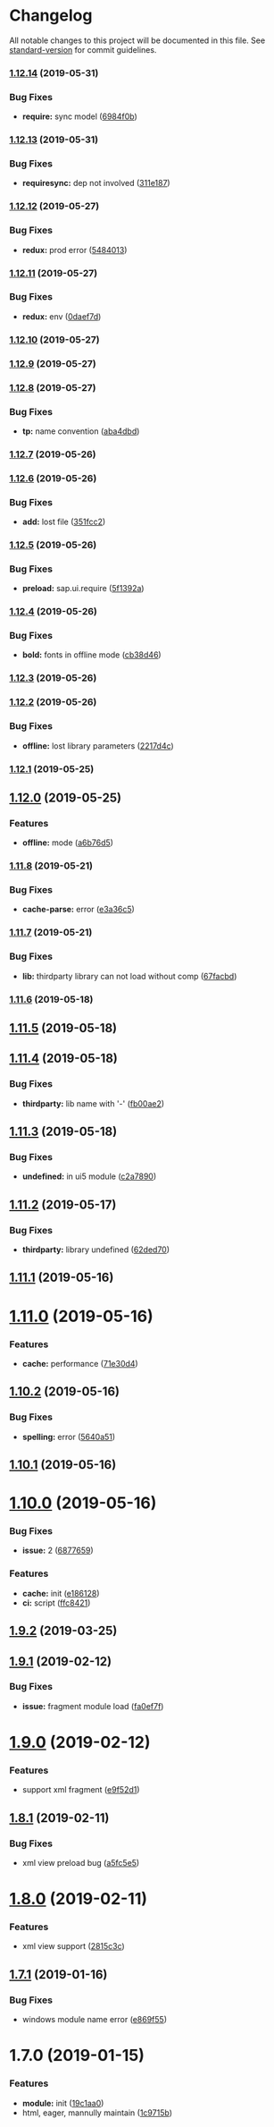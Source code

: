 # Changelog

All notable changes to this project will be documented in this file. See [standard-version](https://github.com/conventional-changelog/standard-version) for commit guidelines.

### [1.12.14](https://github.com/Soontao/gulp-ui5-eager-preload/compare/v1.12.13...v1.12.14) (2019-05-31)


### Bug Fixes

* **require:** sync model ([6984f0b](https://github.com/Soontao/gulp-ui5-eager-preload/commit/6984f0b))



### [1.12.13](https://github.com/Soontao/gulp-ui5-eager-preload/compare/v1.12.12...v1.12.13) (2019-05-31)


### Bug Fixes

* **requiresync:** dep not involved ([311e187](https://github.com/Soontao/gulp-ui5-eager-preload/commit/311e187))



### [1.12.12](https://github.com/Soontao/gulp-ui5-eager-preload/compare/v1.12.11...v1.12.12) (2019-05-27)


### Bug Fixes

* **redux:** prod error ([5484013](https://github.com/Soontao/gulp-ui5-eager-preload/commit/5484013))



### [1.12.11](https://github.com/Soontao/gulp-ui5-eager-preload/compare/v1.12.10...v1.12.11) (2019-05-27)


### Bug Fixes

* **redux:** env ([0daef7d](https://github.com/Soontao/gulp-ui5-eager-preload/commit/0daef7d))



### [1.12.10](https://github.com/Soontao/gulp-ui5-eager-preload/compare/v1.12.9...v1.12.10) (2019-05-27)



### [1.12.9](https://github.com/Soontao/gulp-ui5-eager-preload/compare/v1.12.8...v1.12.9) (2019-05-27)



### [1.12.8](https://github.com/Soontao/gulp-ui5-eager-preload/compare/v1.12.7...v1.12.8) (2019-05-27)


### Bug Fixes

* **tp:** name convention ([aba4dbd](https://github.com/Soontao/gulp-ui5-eager-preload/commit/aba4dbd))



### [1.12.7](https://github.com/Soontao/gulp-ui5-eager-preload/compare/v1.12.6...v1.12.7) (2019-05-26)



### [1.12.6](https://github.com/Soontao/gulp-ui5-eager-preload/compare/v1.12.5...v1.12.6) (2019-05-26)


### Bug Fixes

* **add:** lost file ([351fcc2](https://github.com/Soontao/gulp-ui5-eager-preload/commit/351fcc2))



### [1.12.5](https://github.com/Soontao/gulp-ui5-eager-preload/compare/v1.12.4...v1.12.5) (2019-05-26)


### Bug Fixes

* **preload:** sap.ui.require ([5f1392a](https://github.com/Soontao/gulp-ui5-eager-preload/commit/5f1392a))



### [1.12.4](https://github.com/Soontao/gulp-ui5-eager-preload/compare/v1.12.3...v1.12.4) (2019-05-26)


### Bug Fixes

* **bold:** fonts in offline mode ([cb38d46](https://github.com/Soontao/gulp-ui5-eager-preload/commit/cb38d46))



### [1.12.3](https://github.com/Soontao/gulp-ui5-eager-preload/compare/v1.12.2...v1.12.3) (2019-05-26)



### [1.12.2](https://github.com/Soontao/gulp-ui5-eager-preload/compare/v1.12.1...v1.12.2) (2019-05-26)


### Bug Fixes

* **offline:** lost library parameters ([2217d4c](https://github.com/Soontao/gulp-ui5-eager-preload/commit/2217d4c))



### [1.12.1](https://github.com/Soontao/gulp-ui5-eager-preload/compare/v1.12.0...v1.12.1) (2019-05-25)



## [1.12.0](https://github.com/Soontao/gulp-ui5-eager-preload/compare/v1.11.8...v1.12.0) (2019-05-25)


### Features

* **offline:** mode ([a6b76d5](https://github.com/Soontao/gulp-ui5-eager-preload/commit/a6b76d5))



### [1.11.8](https://github.com/Soontao/gulp-ui5-eager-preload/compare/v1.11.7...v1.11.8) (2019-05-21)


### Bug Fixes

* **cache-parse:** error ([e3a36c5](https://github.com/Soontao/gulp-ui5-eager-preload/commit/e3a36c5))



### [1.11.7](https://github.com/Soontao/gulp-ui5-eager-preload/compare/v1.11.6...v1.11.7) (2019-05-21)


### Bug Fixes

* **lib:** thirdparty library can not load without comp ([67facbd](https://github.com/Soontao/gulp-ui5-eager-preload/commit/67facbd))



### [1.11.6](https://github.com/Soontao/gulp-ui5-eager-preload/compare/v1.11.5...v1.11.6) (2019-05-18)



<a name="1.11.5"></a>
## [1.11.5](https://github.com/Soontao/gulp-ui5-eager-preload/compare/v1.11.4...v1.11.5) (2019-05-18)



<a name="1.11.4"></a>
## [1.11.4](https://github.com/Soontao/gulp-ui5-eager-preload/compare/v1.11.3...v1.11.4) (2019-05-18)


### Bug Fixes

* **thirdparty:** lib name with '-' ([fb00ae2](https://github.com/Soontao/gulp-ui5-eager-preload/commit/fb00ae2))



<a name="1.11.3"></a>
## [1.11.3](https://github.com/Soontao/gulp-ui5-eager-preload/compare/v1.11.2...v1.11.3) (2019-05-18)


### Bug Fixes

* **undefined:** in ui5 module ([c2a7890](https://github.com/Soontao/gulp-ui5-eager-preload/commit/c2a7890))



<a name="1.11.2"></a>
## [1.11.2](https://github.com/Soontao/gulp-ui5-eager-preload/compare/v1.11.1...v1.11.2) (2019-05-17)


### Bug Fixes

* **thirdparty:** library undefined ([62ded70](https://github.com/Soontao/gulp-ui5-eager-preload/commit/62ded70))



<a name="1.11.1"></a>
## [1.11.1](https://github.com/Soontao/gulp-ui5-eager-preload/compare/v1.11.0...v1.11.1) (2019-05-16)



<a name="1.11.0"></a>
# [1.11.0](https://github.com/Soontao/gulp-ui5-eager-preload/compare/v1.10.2...v1.11.0) (2019-05-16)


### Features

* **cache:** performance ([71e30d4](https://github.com/Soontao/gulp-ui5-eager-preload/commit/71e30d4))



<a name="1.10.2"></a>
## [1.10.2](https://github.com/Soontao/gulp-ui5-eager-preload/compare/v1.10.1...v1.10.2) (2019-05-16)


### Bug Fixes

* **spelling:** error ([5640a51](https://github.com/Soontao/gulp-ui5-eager-preload/commit/5640a51))



<a name="1.10.1"></a>
## [1.10.1](https://github.com/Soontao/gulp-ui5-eager-preload/compare/v1.10.0...v1.10.1) (2019-05-16)



<a name="1.10.0"></a>
# [1.10.0](https://github.com/Soontao/gulp-ui5-eager-preload/compare/v1.9.2...v1.10.0) (2019-05-16)


### Bug Fixes

* **issue:** 2 ([6877659](https://github.com/Soontao/gulp-ui5-eager-preload/commit/6877659))


### Features

* **cache:** init ([e186128](https://github.com/Soontao/gulp-ui5-eager-preload/commit/e186128))
* **ci:** script ([ffc8421](https://github.com/Soontao/gulp-ui5-eager-preload/commit/ffc8421))



<a name="1.9.2"></a>
## [1.9.2](https://github.com/Soontao/gulp-ui5-eager-preload/compare/v1.9.1...v1.9.2) (2019-03-25)



<a name="1.9.1"></a>
## [1.9.1](https://github.com/Soontao/gulp-ui5-eager-preload/compare/v1.9.0...v1.9.1) (2019-02-12)


### Bug Fixes

* **issue:** fragment module load ([fa0ef7f](https://github.com/Soontao/gulp-ui5-eager-preload/commit/fa0ef7f))



<a name="1.9.0"></a>
# [1.9.0](https://github.com/Soontao/gulp-ui5-eager-preload/compare/v1.8.1...v1.9.0) (2019-02-12)


### Features

* support xml fragment ([e9f52d1](https://github.com/Soontao/gulp-ui5-eager-preload/commit/e9f52d1))



<a name="1.8.1"></a>
## [1.8.1](https://github.com/Soontao/gulp-ui5-eager-preload/compare/v1.8.0...v1.8.1) (2019-02-11)


### Bug Fixes

* xml view preload bug ([a5fc5e5](https://github.com/Soontao/gulp-ui5-eager-preload/commit/a5fc5e5))



<a name="1.8.0"></a>
# [1.8.0](https://github.com/Soontao/gulp-ui5-eager-preload/compare/v1.7.1...v1.8.0) (2019-02-11)


### Features

* xml view support ([2815c3c](https://github.com/Soontao/gulp-ui5-eager-preload/commit/2815c3c))



<a name="1.7.1"></a>
## [1.7.1](https://github.com/Soontao/gulp-ui5-eager-preload/compare/v1.7.0...v1.7.1) (2019-01-16)


### Bug Fixes

* windows module name error ([e869f55](https://github.com/Soontao/gulp-ui5-eager-preload/commit/e869f55))



<a name="1.7.0"></a>
# 1.7.0 (2019-01-15)


### Features

* **module:** init ([19c1aa0](https://github.com/Soontao/gulp-ui5-eager-preload/commit/19c1aa0))
* html, eager, mannully maintain ([1c9715b](https://github.com/Soontao/gulp-ui5-eager-preload/commit/1c9715b))
